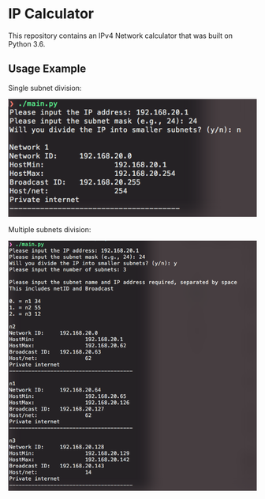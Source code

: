 # IP Calculator

This repository contains an IPv4 Network calculator that was built on Python 3.6.

## Usage Example

Single subnet division:
<p align="left"><img src="./images/basic.png"></p>

Multiple subnets division:
<p align="left"><img src="./images/var_length.png"></p>

